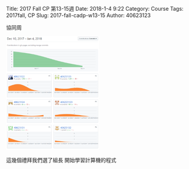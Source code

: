 Title: 2017 Fall CP 第13-15週
Date: 2018-1-4 9:22
Category: Course
Tags: 2017fall, CP
Slug: 2017-fall-cadp-w13-15
Author: 40623123

協同周

<!-- PELICAN_END_SUMMARY -->

<img src="image/成員.png" width="50%">

這幾個禮拜我們選了組長
開始學習計算機的程式
